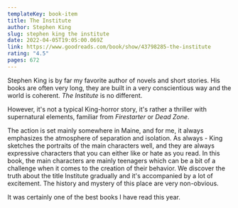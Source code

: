 ```yaml
---
templateKey: book-item
title: The Institute
author: Stephen King
slug: stephen king the institute
date: 2022-04-05T19:05:00.069Z
link: https://www.goodreads.com/book/show/43798285-the-institute
rating: "4.5"
pages: 672
---
```

Stephen King is by far my favorite author of novels and short stories. His books are often very long, they are built in a very conscientious way and the world is coherent. _The Institute_ is no different.

However, it's not a typical King-horror story, it's rather a thriller with supernatural elements, familiar from _Firestarter_ or _Dead Zone_.

The action is set mainly somewhere in Maine, and for me, it always emphasizes the atmosphere of separation and isolation. As always - King sketches the portraits of the main characters well, and they are always expressive characters that you can either like or hate as you read. In this book, the main characters are mainly teenagers which can be a bit of a challenge when it comes to the creation of their behavior. We discover the truth about the title Institute gradually and it's accompanied by a lot of excitement. The history and mystery of this place are very non-obvious.

It was certainly one of the best books I have read this year.